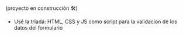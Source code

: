 (proyecto en construcción 🛠️)
- Usé la tríada: HTML, CSS y JS como script para la validación de los datos del formulario
